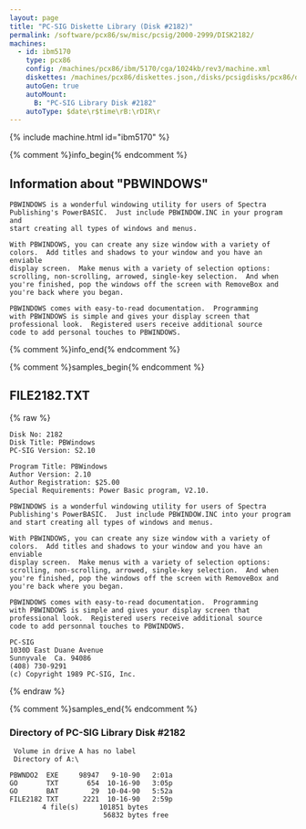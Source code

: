 ```yaml
---
layout: page
title: "PC-SIG Diskette Library (Disk #2182)"
permalink: /software/pcx86/sw/misc/pcsig/2000-2999/DISK2182/
machines:
  - id: ibm5170
    type: pcx86
    config: /machines/pcx86/ibm/5170/cga/1024kb/rev3/machine.xml
    diskettes: /machines/pcx86/diskettes.json,/disks/pcsigdisks/pcx86/diskettes.json
    autoGen: true
    autoMount:
      B: "PC-SIG Library Disk #2182"
    autoType: $date\r$time\rB:\rDIR\r
---
```


{% include machine.html id="ibm5170" %}

{% comment %}info_begin{% endcomment %}

## Information about "PBWINDOWS"

    PBWINDOWS is a wonderful windowing utility for users of Spectra
    Publishing's PowerBASIC.  Just include PBWINDOW.INC in your program and
    start creating all types of windows and menus.
    
    With PBWINDOWS, you can create any size window with a variety of
    colors.  Add titles and shadows to your window and you have an enviable
    display screen.  Make menus with a variety of selection options:
    scrolling, non-scrolling, arrowed, single-key selection.  And when
    you're finished, pop the windows off the screen with RemoveBox and
    you're back where you began.
    
    PBWINDOWS comes with easy-to-read documentation.  Programming
    with PBWINDOWS is simple and gives your display screen that
    professional look.  Registered users receive additional source
    code to add personal touches to PBWINDOWS.
{% comment %}info_end{% endcomment %}

{% comment %}samples_begin{% endcomment %}

## FILE2182.TXT

{% raw %}
```
Disk No: 2182                                                           
Disk Title: PBWindows                                                   
PC-SIG Version: S2.10                                                   
                                                                        
Program Title: PBWindows                                                
Author Version: 2.10                                                    
Author Registration: $25.00                                             
Special Requirements: Power Basic program, V2.10.                       
                                                                        
PBWINDOWS is a wonderful windowing utility for users of Spectra         
Publishing's PowerBASIC.  Just include PBWINDOW.INC into your program   
and start creating all types of windows and menus.                      
                                                                        
With PBWINDOWS, you can create any size window with a variety of        
colors.  Add titles and shadows to your window and you have an enviable 
display screen.  Make menus with a variety of selection options:        
scrolling, non-scrolling, arrowed, single-key selection.  And when      
you're finished, pop the windows off the screen with RemoveBox and      
you're back where you began.                                            
                                                                        
PBWINDOWS comes with easy-to-read documentation.  Programming           
with PBWINDOWS is simple and gives your display screen that             
professional look.  Registered users receive additional source          
code to add personnal touches to PBWINDOWS.                             
                                                                        
PC-SIG                                                                  
1030D East Duane Avenue                                                 
Sunnyvale  Ca. 94086                                                    
(408) 730-9291                                                          
(c) Copyright 1989 PC-SIG, Inc.                                         
```
{% endraw %}

{% comment %}samples_end{% endcomment %}

### Directory of PC-SIG Library Disk #2182

     Volume in drive A has no label
     Directory of A:\

    PBWNDO2  EXE     98947   9-10-90   2:01a
    GO       TXT       654  10-16-90   3:05p
    GO       BAT        29  10-04-90   5:52a
    FILE2182 TXT      2221  10-16-90   2:59p
            4 file(s)     101851 bytes
                           56832 bytes free
